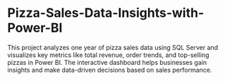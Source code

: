# Pizza-Sales-Data-Insights-with-Power-BI
This project analyzes one year of pizza sales data using SQL Server and visualizes key metrics like total revenue, order trends, and top-selling pizzas in Power BI. The interactive dashboard helps businesses gain insights and make data-driven decisions based on sales performance.
